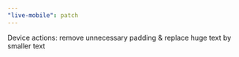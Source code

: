 ```yaml
---
"live-mobile": patch
---
```


Device actions: remove unnecessary padding & replace huge text by smaller text
